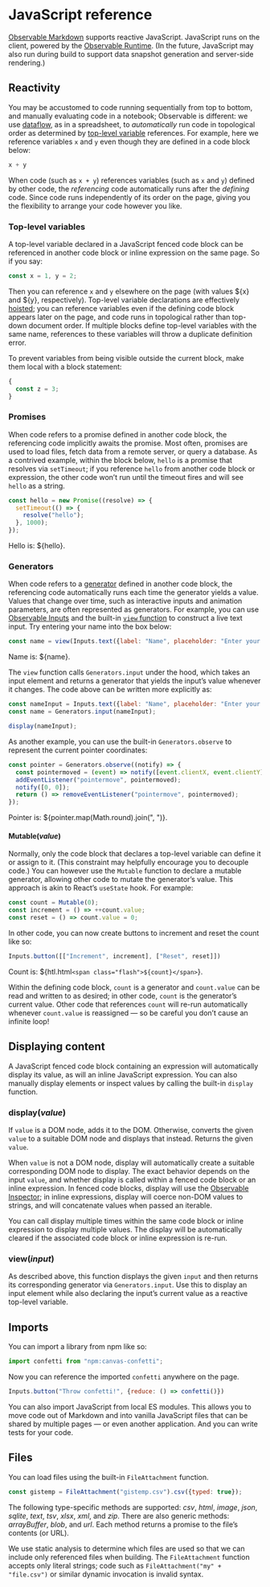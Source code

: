 # JavaScript reference

[Observable Markdown](./markdown) supports reactive JavaScript. JavaScript runs on the client, powered by the [Observable Runtime](https://github.com/observablehq/runtime). (In the future, JavaScript may also run during build to support data snapshot generation and server-side rendering.)

## Reactivity

You may be accustomed to code running sequentially from top to bottom, and manually evaluating code in a notebook; Observable is different: we use [dataflow](https://en.wikipedia.org/wiki/Dataflow_programming), as in a spreadsheet, to *automatically* run code in topological order as determined by [top-level variable](#top-level-variables) references. For example, here we reference variables `x` and `y` even though they are defined in a code block below:

```js show
x + y
```

When code (such as `x + y`) references variables (such as `x` and `y`) defined by other code, the *referencing* code automatically runs after the *defining* code. Since code runs independently of its order on the page, giving you the flexibility to arrange your code however you like.

### Top-level variables

A top-level variable declared in a JavaScript fenced code block can be referenced in another code block or inline expression on the same page. So if you say:

```js show
const x = 1, y = 2;
```

Then you can reference `x` and `y` elsewhere on the page (with values ${x} and ${y}, respectively). Top-level variable declarations are effectively [hoisted](https://developer.mozilla.org/en-US/docs/Glossary/Hoisting); you can reference variables even if the defining code block appears later on the page, and code runs in topological rather than top-down document order. If multiple blocks define top-level variables with the same name, references to these variables will throw a duplicate definition error.

To prevent variables from being visible outside the current block, make them local with a block statement:

```js show
{
  const z = 3;
}
```

### Promises

When code refers to a promise defined in another code block, the referencing code implicitly awaits the promise. Most often, promises are used to load files, fetch data from a remote server, or query a database. As a contrived example, within the block below, `hello` is a promise that resolves via `setTimeout`; if you reference `hello` from another code block or expression, the other code won’t run until the timeout fires and will see `hello` as a string.

```js show
const hello = new Promise((resolve) => {
  setTimeout(() => {
    resolve("hello");
  }, 1000);
});
```

Hello is: ${hello}.

### Generators

When code refers to a [generator](https://developer.mozilla.org/en-US/docs/Web/JavaScript/Reference/Global_Objects/Generator) defined in another code block, the referencing code automatically runs each time the generator yields a value. Values that change over time, such as interactive inputs and animation parameters, are often represented as generators. For example, you can use [Observable Inputs](https://github.com/observablehq/inputs) and the built-in [`view` function](#view(input)) to construct a live text input. Try entering your name into the box below:

```js show
const name = view(Inputs.text({label: "Name", placeholder: "Enter your name"}));
```

Name is: ${name}.

The `view` function calls `Generators.input` under the hood, which takes an input element and returns a generator that yields the input’s value whenever it changes. The code above can be written more explicitly as:

```js no-run
const nameInput = Inputs.text({label: "Name", placeholder: "Enter your name"});
const name = Generators.input(nameInput);

display(nameInput);
```

As another example, you can use the built-in `Generators.observe` to represent the current pointer coordinates:

```js show
const pointer = Generators.observe((notify) => {
  const pointermoved = (event) => notify([event.clientX, event.clientY]);
  addEventListener("pointermove", pointermoved);
  notify([0, 0]);
  return () => removeEventListener("pointermove", pointermoved);
});
```

Pointer is: ${pointer.map(Math.round).join(", ")}.

#### Mutable(*value*)

Normally, only the code block that declares a top-level variable can define it or assign to it. (This constraint may helpfully encourage you to decouple code.) You can however use the `Mutable` function to declare a mutable generator, allowing other code to mutate the generator’s value. This approach is akin to React’s `useState` hook. For example:

```js show
const count = Mutable(0);
const increment = () => ++count.value;
const reset = () => count.value = 0;
```

In other code, you can now create buttons to increment and reset the count like so:

```js show
Inputs.button([["Increment", increment], ["Reset", reset]])
```

<style type="text/css">
@keyframes flash {
  from { background-color: var(--theme-foreground-focus); }
  to { background-color: none; }
}
.flash {
  animation-name: flash;
  animation-duration: 1s;
}
</style>

Count is: ${htl.html`<span class="flash">${count}</span>`}.

Within the defining code block, `count` is a generator and `count.value` can be read and written to as desired; in other code, `count` is the generator’s current value. Other code that references `count` will re-run automatically whenever `count.value` is reassigned — so be careful you don’t cause an infinite loop!

## Displaying content

A JavaScript fenced code block containing an expression will automatically display its value, as will an inline JavaScript expression. You can also manually display elements or inspect values by calling the built-in `display` function.

### display(*value*)

If `value` is a DOM node, adds it to the DOM. Otherwise, converts the given `value` to a suitable DOM node and displays that instead. Returns the given `value`.

When `value` is not a DOM node, display will automatically create a suitable corresponding DOM node to display. The exact behavior depends on the input `value`, and whether display is called within a fenced code block or an inline expression. In fenced code blocks, display will use the [Observable Inspector](https://github.com/observablehq/inspector); in inline expressions, display will coerce non-DOM values to strings, and will concatenate values when passed an iterable.

You can call display multiple times within the same code block or inline expression to display multiple values. The display will be automatically cleared if the associated code block or inline expression is re-run.

### view(*input*)

As described above, this function displays the given `input` and then returns its corresponding generator via `Generators.input`. Use this to display an input element while also declaring the input’s current value as a reactive top-level variable.

## Imports

You can import a library from npm like so:

```js show
import confetti from "npm:canvas-confetti";
```

Now you can reference the imported `confetti` anywhere on the page.

```js show
Inputs.button("Throw confetti!", {reduce: () => confetti()})
```

You can also import JavaScript from local ES modules. This allows you to move code out of Markdown and into vanilla JavaScript files that can be shared by multiple pages — or even another application. And you can write tests for your code.

## Files

You can load files using the built-in `FileAttachment` function.

```js show
const gistemp = FileAttachment("gistemp.csv").csv({typed: true});
```

The following type-specific methods are supported: *csv*, *html*, *image*, *json*, *sqlite*, *text*, *tsv*, *xlsx*, *xml*, and *zip*. There are also generic methods: *arrayBuffer*, *blob*, and *url*. Each method returns a promise to the file’s contents (or URL).

We use static analysis to determine which files are used so that we can include only referenced files when building. The `FileAttachment` function accepts only literal strings; code such as `FileAttachment("my" + "file.csv")` or similar dynamic invocation is invalid syntax.
